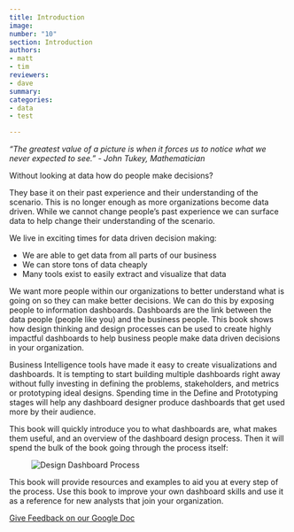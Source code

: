 ```yaml
---
title: Introduction
image: 
number: "10"
section: Introduction
authors:
- matt
- tim
reviewers:
- dave
summary: 
categories:
- data
- test

---
```

<p><em>“The greatest value of a picture is when it forces us to notice what we never expected to see.” -&nbsp;John Tukey,&nbsp;Mathematician</em></p><p>Without looking at data how do people make decisions?</p><p>They base it on their past experience and their understanding of the scenario. This is no longer enough as more organizations become data driven. While we cannot change people’s past experience we can surface data to help change their understanding of the scenario.</p><p>We live in exciting times for data driven decision making:</p><ul><li>We are able to get data from all parts of our business</li><li>We can store tons of data cheaply</li><li>Many tools exist to easily extract and visualize that data</li></ul><p>We want more people within our organizations to better understand what is going on so they can make better decisions. We can do this by exposing people to information dashboards. Dashboards are the link between the data people (people like you) and the business people. This book shows how design thinking and design processes can be used to create highly impactful dashboards to help business people make data driven decisions in your organization. </p><p>Business Intelligence tools have made it easy to create visualizations and dashboards. It is tempting to start building multiple dashboards right away without fully investing in defining the problems, stakeholders, and metrics or prototyping ideal designs. Spending time in the Define and Prototyping stages will help any dashboard designer produce dashboards that get used more by their audience.</p><p>This book will quickly introduce you to what dashboards are, what makes them useful, and an overview of the dashboard design process. Then it will spend the bulk of the book going through the process itself:</p><figure class="w-richtext-figure-type-image w-richtext-align-center" data-rt-type="image" data-rt-align="center"><div><img src="![](https://uploads-ssl.webflow.com/5c197923e5851742d9bc835d/5cab6df7afc1aae51285ec64_7whuE2Xy1o6-AL1Xjio-Z_-Hbfb9QU4vGmqhHFWxCiNtHCIcs6SFAzWFteCTBY6DbN8hYw6rnxKYiyqHpWVkAz156MpNsk382LitTuA6AIpJLl63_6OGvdcbO_0_Q-T4ltHKt2TQ.jpeg)" alt="Design Dashboard Process"></div></figure><p>This book will provide resources and examples to aid you at every step of the process. Use this book to improve your own dashboard skills and use it as a reference for new analysts that join your organization.</p><p><a href="[https://docs.google.com/document/d/1Qsf0v_4Ey7DGHtB1RiXQKdHwmZgA3IYcRLITyW5iy24/edit?usp=sharing](https://docs.google.com/document/d/1Qsf0v_4Ey7DGHtB1RiXQKdHwmZgA3IYcRLITyW5iy24/edit?usp=sharing "https://docs.google.com/document/d/1Qsf0v_4Ey7DGHtB1RiXQKdHwmZgA3IYcRLITyW5iy24/edit?usp=sharing")" data-rt-link-type="external">Give Feedback on our Google Doc</a></p>